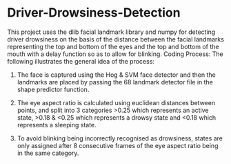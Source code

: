 # Driver-Drowsiness-Detection
This project uses the dlib facial landmark library and numpy for detecting driver drowsiness on the basis of the distance between the facial landmarks representing the top and bottom of the eyes and the top and bottom of the mouth with a delay function so as to allow for blinking.
Coding Process:
The following illustrates the general idea of the process:
1. The face is captured using the Hog & SVM face detector and then the landmarks are
placed by passing the 68 landmark detector file in the shape predictor function.

2. The eye aspect ratio is calculated using euclidean distances between points, and split
into 3 categories >0.25 which represents an active state, >0.18 & <0.25 which
represents a drowsy state and <0.18 which represents a sleeping state.

3. To avoid blinking being incorrectly recognised as drowsiness, states are only assigned
after 8 consecutive frames of the eye aspect ratio being in the same category.
